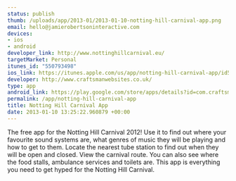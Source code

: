 ```yaml
--- 
status: publish
thumb: /uploads/app/2013-01/2013-01-10-notting-hill-carnival-app.png
email: hello@jamierobertsoninteractive.com
devices: 
- ios
- android
developer_link: http://www.nottinghillcarnival.eu/
targetMarket: Personal
itunes_id: "550793498"
ios_link: https://itunes.apple.com/us/app/notting-hill-carnival-app/id550793498?mt=8
developer: http://www.craftsmanwebsites.co.uk/
type: app
android_link: https://play.google.com/store/apps/details?id=com.craftsman.nottinghill2012app&feature=nav_result#?t=W251bGwsMSwyLDNd
permalink: /app/notting-hill-carnival-app
title: Notting Hill Carnival App
date: 2013-01-10 13:25:22.960879 +00:00
---
```


The free app for the Notting Hill Carnival 2012! Use it to find out where your favourite sound systems are, what genres of music they will be playing and how to get to them. Locate the nearest tube station to find out when they will be open and closed. View the carnival route. You can also see where the food stalls, ambulance services and toilets are. This app is everything you need to get hyped for the Notting Hill Carnival.
